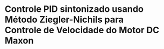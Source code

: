 # Controle PID sintonizado usando Método Ziegler-Nichils para Controle de Velocidade do Motor DC Maxon 
